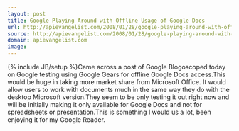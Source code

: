 ```yaml
---
layout: post
title: Google Playing Around with Offline Usage of Google Docs
url: http://apievangelist.com/2008/01/28/google-playing-around-with-offline-usage-of-google-docs/
source: http://apievangelist.com/2008/01/28/google-playing-around-with-offline-usage-of-google-docs/
domain: apievangelist.com
image: 
---
```

{% include JB/setup %}Came across a post of Google Blogoscoped today on Google testing using Google Gears for offline Google Docs access.This would be huge in taking more market share from Microsoft Office.  It would allow users to work with documents much in the same way they do with the desktop Microsoft version.They seem to be only testing it out right now and will be initially making it only available for Google Docs and not for spreadsheets or presentation.This is something I would us a lot, been enjoying it for my Google Reader.